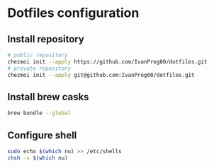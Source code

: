 # Dotfiles configuration

## Install repository

```sh
# public repository
chezmoi init --apply https://github.com/IvanProg00/dotfiles.git
# private repository
chezmoi init --apply git@github.com:IvanProg00/dotfiles.git
```

## Install brew casks

```sh
brew bundle --global
```

## Configure shell

```sh
sudo echo $(which nu) >> /etc/shells
chsh -s $(which nu)
```
